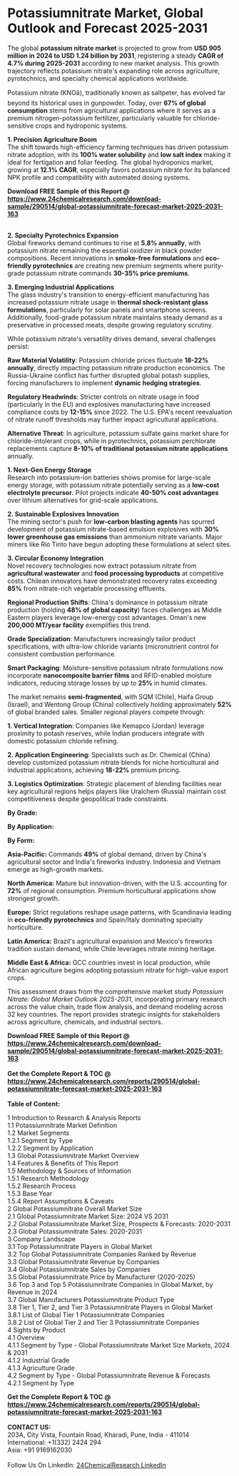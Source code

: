 <h1>Potassiumnitrate Market, Global Outlook and Forecast 2025-2031</h1><p>The global <strong>potassium nitrate market</strong> is projected to grow from <strong>USD 905 million in 2024 to USD 1.24 billion by 2031</strong>, registering a steady <strong>CAGR of 4.7% during 2025-2031</strong> according to new market analysis. This growth trajectory reflects potassium nitrate's expanding role across agriculture, pyrotechnics, and specialty chemical applications worldwide.</p><p>Potassium nitrate (KNOâ), traditionally known as saltpeter, has evolved far beyond its historical uses in gunpowder. Today, over <strong>67% of global consumption</strong> stems from agricultural applications where it serves as a premium nitrogen-potassium fertilizer, particularly valuable for chloride-sensitive crops and hydroponic systems.</p><p><strong>1. Precision Agriculture Boom</strong><br>
The shift towards high-efficiency farming techniques has driven potassium nitrate adoption, with its <strong>100% water solubility</strong> and <strong>low salt index</strong> making it ideal for fertigation and foliar feeding. The global hydroponics market, growing at <strong>12.1% CAGR</strong>, especially favors potassium nitrate for its balanced NPK profile and compatibility with automated dosing systems.</p><div><b>Download FREE Sample of this Report @ 
            <a href="https://www.24chemicalresearch.com/download-sample/290514/global-potassiumnitrate-forecast-market-2025-2031-163">
            https://www.24chemicalresearch.com/download-sample/290514/global-potassiumnitrate-forecast-market-2025-2031-163</a></b></div><br><p><strong>2. Specialty Pyrotechnics Expansion</strong><br>
Global fireworks demand continues to rise at <strong>5.8% annually</strong>, with potassium nitrate remaining the essential oxidizer in black powder compositions. Recent innovations in <strong>smoke-free formulations</strong> and <strong>eco-friendly pyrotechnics</strong> are creating new premium segments where purity-grade potassium nitrate commands <strong>30-35% price premiums</strong>.</p><p><strong>3. Emerging Industrial Applications</strong><br>
The glass industry's transition to energy-efficient manufacturing has increased potassium nitrate usage in <strong>thermal shock-resistant glass formulations</strong>, particularly for solar panels and smartphone screens. Additionally, food-grade potassium nitrate maintains steady demand as a preservative in processed meats, despite growing regulatory scrutiny.</p><p>While potassium nitrate's versatility drives demand, several challenges persist:</p><p><strong>Raw Material Volatility</strong>: Potassium chloride prices fluctuate <strong>18-22% annually</strong>, directly impacting potassium nitrate production economics. The Russia-Ukraine conflict has further disrupted global potash supplies, forcing manufacturers to implement <strong>dynamic hedging strategies</strong>.</p><p><strong>Regulatory Headwinds</strong>: Stricter controls on nitrate usage in food (particularly in the EU) and explosives manufacturing have increased compliance costs by <strong>12-15%</strong> since 2022. The U.S. EPA's recent reevaluation of nitrate runoff thresholds may further impact agricultural applications.</p><p><strong>Alternative Threat</strong>: In agriculture, potassium sulfate gains market share for chloride-intolerant crops, while in pyrotechnics, potassium perchlorate replacements capture <strong>8-10% of traditional potassium nitrate applications</strong> annually.</p><p><strong>1. Next-Gen Energy Storage</strong><br>
Research into potassium-ion batteries shows promise for large-scale energy storage, with potassium nitrate potentially serving as a <strong>low-cost electrolyte precursor</strong>. Pilot projects indicate <strong>40-50% cost advantages</strong> over lithium alternatives for grid-scale applications.</p><p><strong>2. Sustainable Explosives Innovation</strong><br>
The mining sector's push for <strong>low-carbon blasting agents</strong> has spurred development of potassium nitrate-based emulsion explosives with <strong>30% lower greenhouse gas emissions</strong> than ammonium nitrate variants. Major miners like Rio Tinto have begun adopting these formulations at select sites.</p><p><strong>3. Circular Economy Integration</strong><br>
Novel recovery technologies now extract potassium nitrate from <strong>agricultural wastewater</strong> and <strong>food processing byproducts</strong> at competitive costs. Chilean innovators have demonstrated recovery rates exceeding <strong>85%</strong> from nitrate-rich vegetable processing effluents.</p><p><strong>Regional Production Shifts</strong>: China's dominance in potassium nitrate production (holding <strong>48% of global capacity</strong>) faces challenges as Middle Eastern players leverage low-energy cost advantages. Oman's new <strong>200,000 MT/year facility</strong> exemplifies this trend.</p><p><strong>Grade Specialization</strong>: Manufacturers increasingly tailor product specifications, with ultra-low chloride variants (micronutrient control for consistent combustion performance.</p><p><strong>Smart Packaging</strong>: Moisture-sensitive potassium nitrate formulations now incorporate <strong>nanocomposite barrier films</strong> and RFID-enabled moisture indicators, reducing storage losses by up to <strong>25%</strong> in humid climates.</p><p>The market remains <strong>semi-fragmented</strong>, with SQM (Chile), Haifa Group (Israel), and Wentong Group (China) collectively holding approximately <strong>52%</strong> of global branded sales. Smaller regional players compete through:</p><p><strong>1. Vertical Integration</strong>: Companies like Kemapco (Jordan) leverage proximity to potash reserves, while Indian producers integrate with domestic potassium chloride refining.</p><p><strong>2. Application Engineering</strong>: Specialists such as Dr. Chemical (China) develop customized potassium nitrate blends for niche horticultural and industrial applications, achieving <strong>18-22%</strong> premium pricing.</p><p><strong>3. Logistics Optimization</strong>: Strategic placement of blending facilities near key agricultural regions helps players like Uralchem (Russia) maintain cost competitiveness despite geopolitical trade constraints.</p><p><strong>By Grade:</strong></p><p><strong>By Application:</strong></p><p><strong>By Form:</strong></p><p><strong>Asia-Pacific:</strong> Commands <strong>49%</strong> of global demand, driven by China's agricultural sector and India's fireworks industry. Indonesia and Vietnam emerge as high-growth markets.</p><p><strong>North America:</strong> Mature but innovation-driven, with the U.S. accounting for <strong>72%</strong> of regional consumption. Premium horticultural applications show strongest growth.</p><p><strong>Europe:</strong> Strict regulations reshape usage patterns, with Scandinavia leading in <strong>eco-friendly pyrotechnics</strong> and Spain/Italy dominating specialty horticulture.</p><p><strong>Latin America:</strong> Brazil's agricultural expansion and Mexico's fireworks tradition sustain demand, while Chile leverages nitrate mining heritage.</p><p><strong>Middle East &amp; Africa:</strong> GCC countries invest in local production, while African agriculture begins adopting potassium nitrate for high-value export crops.</p><p>This assessment draws from the comprehensive market study <em>Potassium Nitrate: Global Market Outlook 2025-2031</em>, incorporating primary research across the value chain, trade flow analysis, and demand modeling across 32 key countries. The report provides strategic insights for stakeholders across agriculture, chemicals, and industrial sectors.</p><div><b>Download FREE Sample of this Report @ 
            <a href="https://www.24chemicalresearch.com/download-sample/290514/global-potassiumnitrate-forecast-market-2025-2031-163">
            https://www.24chemicalresearch.com/download-sample/290514/global-potassiumnitrate-forecast-market-2025-2031-163</a></b></div><br><div><b>Get the Complete Report & TOC @ 
            <a href="https://www.24chemicalresearch.com/reports/290514/global-potassiumnitrate-forecast-market-2025-2031-163">
            https://www.24chemicalresearch.com/reports/290514/global-potassiumnitrate-forecast-market-2025-2031-163</a></b></div><br>
            <b>Table of Content:</b><p>1 Introduction to Research & Analysis Reports<br />
 1.1 Potassiumnitrate Market Definition<br />
 1.2 Market Segments<br />
 1.2.1 Segment by Type<br />
 1.2.2 Segment by Application<br />
 1.3 Global Potassiumnitrate Market Overview<br />
 1.4 Features & Benefits of This Report<br />
 1.5 Methodology & Sources of Information<br />
 1.5.1 Research Methodology<br />
 1.5.2 Research Process<br />
 1.5.3 Base Year<br />
 1.5.4 Report Assumptions & Caveats<br />
2 Global Potassiumnitrate Overall Market Size<br />
 2.1 Global Potassiumnitrate Market Size: 2024 VS 2031<br />
 2.2 Global Potassiumnitrate Market Size, Prospects & Forecasts: 2020-2031<br />
 2.3 Global Potassiumnitrate Sales: 2020-2031<br />
3 Company Landscape<br />
 3.1 Top Potassiumnitrate Players in Global Market<br />
 3.2 Top Global Potassiumnitrate Companies Ranked by Revenue<br />
 3.3 Global Potassiumnitrate Revenue by Companies<br />
 3.4 Global Potassiumnitrate Sales by Companies<br />
 3.5 Global Potassiumnitrate Price by Manufacturer (2020-2025)<br />
 3.6 Top 3 and Top 5 Potassiumnitrate Companies in Global Market, by Revenue in 2024<br />
 3.7 Global Manufacturers Potassiumnitrate Product Type<br />
 3.8 Tier 1, Tier 2, and Tier 3 Potassiumnitrate Players in Global Market<br />
 3.8.1 List of Global Tier 1 Potassiumnitrate Companies<br />
 3.8.2 List of Global Tier 2 and Tier 3 Potassiumnitrate Companies<br />
4 Sights by Product<br />
 4.1 Overview<br />
 4.1.1 Segment by Type - Global Potassiumnitrate Market Size Markets, 2024 & 2031<br />
 4.1.2 Industrial Grade<br />
 4.1.3 Agriculture Grade<br />
 4.2 Segment by Type - Global Potassiumnitrate Revenue & Forecasts<br />
 4.2.1 Segment by Type </p><div><b>Get the Complete Report & TOC @ 
            <a href="https://www.24chemicalresearch.com/reports/290514/global-potassiumnitrate-forecast-market-2025-2031-163">
            https://www.24chemicalresearch.com/reports/290514/global-potassiumnitrate-forecast-market-2025-2031-163</a></b></div><br><b>CONTACT US:</b><br>
            203A, City Vista, Fountain Road, Kharadi, Pune, India - 411014<br>
            International: +1(332) 2424 294<br>
            Asia: +91 9169162030 <br><br>
            Follow Us On LinkedIn: <a href="https://www.linkedin.com/company/24chemicalresearch/">24ChemicalResearch LinkedIn</a>